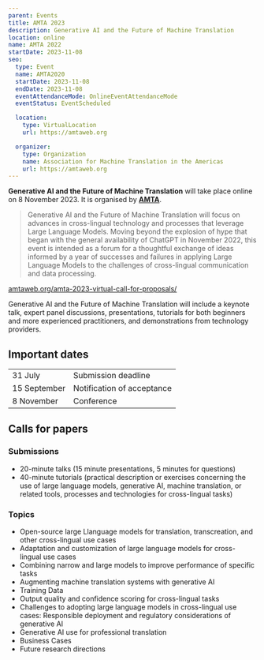 ```yaml
---
parent: Events
title: AMTA 2023
description: Generative AI and the Future of Machine Translation
location: online
name: AMTA 2022
startDate: 2023-11-08
seo:
  type: Event
  name: AMTA2020
  startDate: 2023-11-08
  endDate: 2023-11-08
  eventAttendanceMode: OnlineEventAttendanceMode
  eventStatus: EventScheduled

  location:
    type: VirtualLocation
    url: https://amtaweb.org

  organizer:
    type: Organization
    name: Association for Machine Translation in the Americas
    url: https://amtaweb.org
---
```


**Generative AI and the Future of Machine Translation** will take place online on 8 November 2023.
It is organised by [**AMTA**](../associations/amta.md).

> Generative AI and the Future of Machine Translation will focus on advances in cross-lingual technology and processes that leverage Large Language Models. Moving beyond the explosion of hype that began with the general availability of ChatGPT in November 2022, this event is intended as a forum for a thoughtful exchange of ideas informed by a year of successes and failures in applying Large Language Models to the challenges of cross-lingual communication and data processing.

[amtaweb.org/amta-2023-virtual-call-for-proposals/](https://amtaweb.org/amta-2023-virtual-call-for-proposals/)

Generative AI and the Future of Machine Translation will include a keynote talk, expert panel discussions, presentations, tutorials for both beginners and more experienced practitioners, and demonstrations from technology providers.

## Important dates

|     |     |
| --- | --- |
| 31 July | Submission deadline |
| 15 September | Notification of acceptance |
| 8 November | Conference |



## Calls for papers

### Submissions

- 20-minute talks (15 minute presentations, 5 minutes for questions) 
- 40-minute tutorials (practical description or exercises concerning the use of large language models, generative AI, machine translation, or related tools, processes and technologies for cross-lingual tasks)

### Topics 

- Open-source large Llanguage models for translation, transcreation, and other cross-lingual use cases
- Adaptation and customization of large language models for cross-lingual use cases
- Combining narrow and large models to improve performance of specific tasks
- Augmenting machine translation systems with generative AI
- Training Data
- Output quality and confidence scoring for cross-lingual tasks
- Challenges to adopting large language models in cross-lingual use cases: Responsible deployment and regulatory considerations of generative AI
- Generative AI use for professional translation
- Business Cases
- Future research directions
